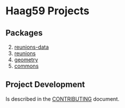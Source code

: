 # Haag59 Projects

## Packages

2. [reunions-data](packages/reunions-data)
1. [reunions](packages/reunions)
1. [geometry](packages/geometry)
1. [commons](packages/commons)

## Project Development

Is described in the [CONTRIBUTING](CONTRIBUTING.md) document.
